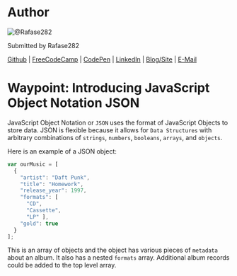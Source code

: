 # Author
![@Rafase282](https://avatars0.githubusercontent.com/Rafase282?&s=128)

Submitted by Rafase282

[Github](https://github.com/Rafase282) | [FreeCodeCamp](http://www.freecodecamp.com/rafase282) | [CodePen](http://codepen.io/Rafase282/) | [LinkedIn](https://www.linkedin.com/in/rafase282) | [Blog/Site](https://rafase282.wordpress.com/) | [E-Mail](mailto:rafase282@gmail.com)

# Waypoint: Introducing JavaScript Object Notation JSON
JavaScript Object Notation or `JSON` uses the format of JavaScript Objects to store data. JSON is flexible because it allows for `Data Structures` with arbitrary combinations of `strings`, `numbers`, `booleans`, `arrays`, and `objects`.

Here is an example of a JSON object:

```js
var ourMusic = [
  {
    "artist": "Daft Punk",
    "title": "Homework",
    "release_year": 1997,
    "formats": [
      "CD",
      "Cassette",
      "LP" ],
    "gold": true
  }
];
```

This is an array of objects and the object has various pieces of `metadata` about an album. It also has a nested `formats` array. Additional album records could be added to the top level array.
